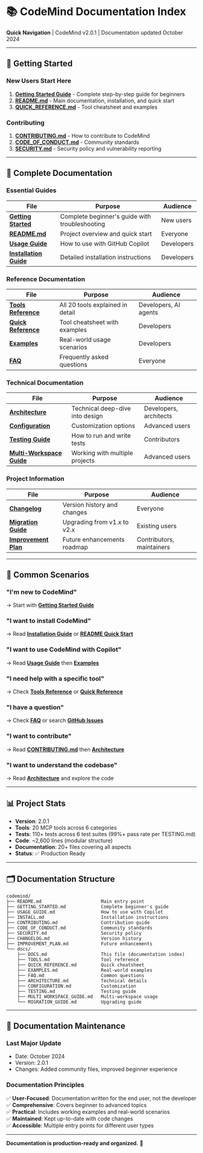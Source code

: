 # 📚 CodeMind Documentation Index

**Quick Navigation** | CodeMind v2.0.1 | Documentation updated October 2024

---

## 🚀 Getting Started

### New Users Start Here
1. **[Getting Started Guide](../GETTING_STARTED.md)** - Complete step-by-step guide for beginners
2. **[README.md](../README.md)** - Main documentation, installation, and quick start
3. **[QUICK_REFERENCE.md](QUICK_REFERENCE.md)** - Tool cheatsheet and examples

### Contributing
1. **[CONTRIBUTING.md](../CONTRIBUTING.md)** - How to contribute to CodeMind
2. **[CODE_OF_CONDUCT.md](../CODE_OF_CONDUCT.md)** - Community standards
3. **[SECURITY.md](../SECURITY.md)** - Security policy and vulnerability reporting

---

## 📖 Complete Documentation

### Essential Guides
| File | Purpose | Audience |
|------|---------|----------|
| **[Getting Started](../GETTING_STARTED.md)** | Complete beginner's guide with troubleshooting | New users |
| **[README.md](../README.md)** | Project overview and quick start | Everyone |
| **[Usage Guide](../USAGE_GUIDE.md)** | How to use with GitHub Copilot | Developers |
| **[Installation Guide](../INSTALL.md)** | Detailed installation instructions | Developers |

### Reference Documentation
| File | Purpose | Audience |
|------|---------|----------|
| **[Tools Reference](TOOLS.md)** | All 20 tools explained in detail | Developers, AI agents |
| **[Quick Reference](QUICK_REFERENCE.md)** | Tool cheatsheet with examples | Developers |
| **[Examples](EXAMPLES.md)** | Real-world usage scenarios | Developers |
| **[FAQ](FAQ.md)** | Frequently asked questions | Everyone |

### Technical Documentation
| File | Purpose | Audience |
|------|---------|----------|
| **[Architecture](ARCHITECTURE.md)** | Technical deep-dive into design | Developers, architects |
| **[Configuration](CONFIGURATION.md)** | Customization options | Advanced users |
| **[Testing Guide](TESTING.md)** | How to run and write tests | Contributors |
| **[Multi-Workspace Guide](MULTI_WORKSPACE_GUIDE.md)** | Working with multiple projects | Advanced users |

### Project Information
| File | Purpose | Audience |
|------|---------|----------|
| **[Changelog](../CHANGELOG.md)** | Version history and changes | Everyone |
| **[Migration Guide](MIGRATION_GUIDE.md)** | Upgrading from v1.x to v2.x | Existing users |
| **[Improvement Plan](../IMPROVEMENT_PLAN.md)** | Future enhancements roadmap | Contributors, maintainers |

---

## 🎯 Common Scenarios

### "I'm new to CodeMind"
→ Start with **[Getting Started Guide](../GETTING_STARTED.md)**

### "I want to install CodeMind"
→ Read **[Installation Guide](../INSTALL.md)** or **[README Quick Start](../README.md#quick-start)**

### "I want to use CodeMind with Copilot"
→ Read **[Usage Guide](../USAGE_GUIDE.md)** then **[Examples](EXAMPLES.md)**

### "I need help with a specific tool"
→ Check **[Tools Reference](TOOLS.md)** or **[Quick Reference](QUICK_REFERENCE.md)**

### "I have a question"
→ Check **[FAQ](FAQ.md)** or search **[GitHub Issues](https://github.com/MrUnreal/codemind/issues)**

### "I want to contribute"
→ Read **[CONTRIBUTING.md](../CONTRIBUTING.md)** then **[Architecture](ARCHITECTURE.md)**

### "I want to understand the codebase"
→ Read **[Architecture](ARCHITECTURE.md)** and explore the code

---

## 📊 Project Stats

- **Version**: 2.0.1
- **Tools**: 20 MCP tools across 6 categories
- **Tests**: 110+ tests across 6 test suites (99%+ pass rate per TESTING.md)
- **Code**: ~2,600 lines (modular structure)
- **Documentation**: 20+ files covering all aspects
- **Status**: ✅ Production Ready

---

## 🗂️ Documentation Structure

```
codemind/
├── README.md                      Main entry point
├── GETTING_STARTED.md             Complete beginner's guide
├── USAGE_GUIDE.md                 How to use with Copilot
├── INSTALL.md                     Installation instructions
├── CONTRIBUTING.md                Contribution guide
├── CODE_OF_CONDUCT.md             Community standards
├── SECURITY.md                    Security policy
├── CHANGELOG.md                   Version history
├── IMPROVEMENT_PLAN.md            Future enhancements
└── docs/
    ├── DOCS.md                    This file (documentation index)
    ├── TOOLS.md                   Tool reference
    ├── QUICK_REFERENCE.md         Quick cheatsheet
    ├── EXAMPLES.md                Real-world examples
    ├── FAQ.md                     Common questions
    ├── ARCHITECTURE.md            Technical details
    ├── CONFIGURATION.md           Customization
    ├── TESTING.md                 Testing guide
    ├── MULTI_WORKSPACE_GUIDE.md   Multi-workspace usage
    └── MIGRATION_GUIDE.md         Upgrading guide
```

---

## 🔧 Documentation Maintenance

### Last Major Update
- Date: October 2024
- Version: 2.0.1
- Changes: Added community files, improved beginner experience

### Documentation Principles

✅ **User-Focused**: Documentation written for the end user, not the developer  
✅ **Comprehensive**: Covers beginner to advanced topics  
✅ **Practical**: Includes working examples and real-world scenarios  
✅ **Maintained**: Kept up-to-date with code changes  
✅ **Accessible**: Multiple entry points for different user types

---

**Documentation is production-ready and organized.** 🎉

